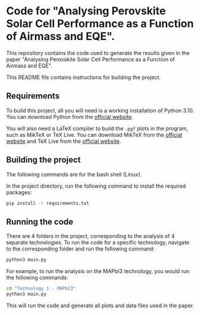 # Code for "Analysing Perovskite Solar Cell Performance as a Function of Airmass and EQE".

This repository contains the code used to generate the results given in the paper "Analysing Perovskite Solar Cell Performance as a Function of Airmass and EQE". 

This README file contains instructions for building the project.

## Requirements

To build this project, all you will need is a working installation of Python 3.10. You can download Python from the [official website](https://www.python.org/downloads/).

You will also need a LaTeX compiler to build the `.pgf` plots in the program, such as MikTeX or TeX Live. You can download MikTeX from the [official website](https://miktex.org/download) and TeX Live from the [official website](https://www.tug.org/texlive/).

## Building the project

The following commands are for the bash shell (Linux).

In the project directory, run the following command to install the required packages:

```bash
pip install -r requirements.txt
```

## Running the code

There are 4 folders in the project, corresponding to the analysis of 4 separate technologies. To run the code for a specific technology, navigate to the corresponding folder and run the following command:

```bash
python3 main.py
```

For example, to run the analysis on the MAPbI3 technology, you would run the following commands:

```bash
cd "Technology 1 - MAPbI3"
python3 main.py
```

This will run the code and generate all plots and data files used in the paper.